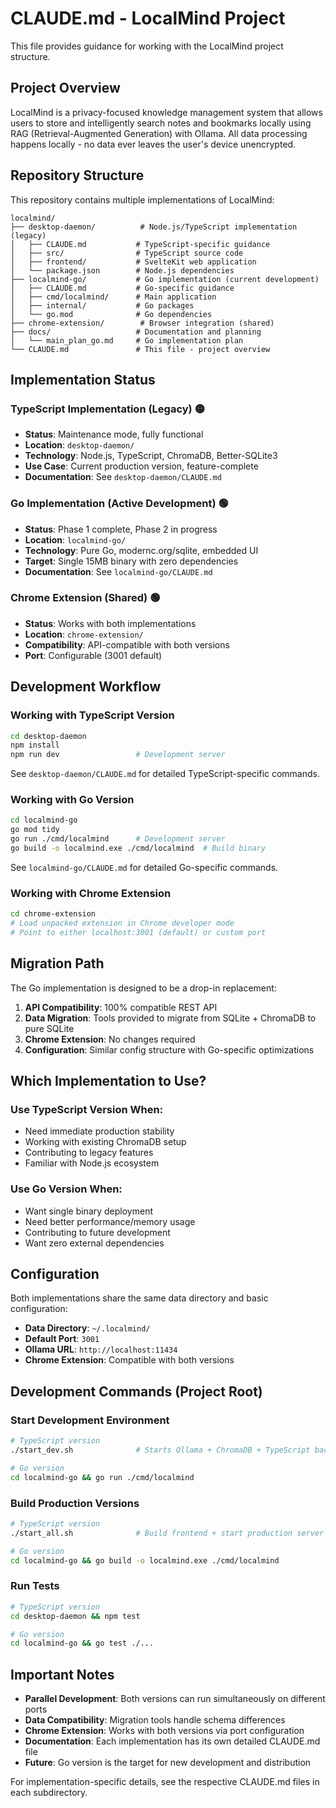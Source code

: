 # CLAUDE.md - LocalMind Project

This file provides guidance for working with the LocalMind project structure.

## Project Overview

LocalMind is a privacy-focused knowledge management system that allows users to store and intelligently search notes and bookmarks locally using RAG (Retrieval-Augmented Generation) with Ollama. All data processing happens locally - no data ever leaves the user's device unencrypted.

## Repository Structure

This repository contains multiple implementations of LocalMind:

```
localmind/
├── desktop-daemon/          # Node.js/TypeScript implementation (legacy)
│   ├── CLAUDE.md           # TypeScript-specific guidance
│   ├── src/                # TypeScript source code
│   ├── frontend/           # SvelteKit web application
│   └── package.json        # Node.js dependencies
├── localmind-go/           # Go implementation (current development)
│   ├── CLAUDE.md           # Go-specific guidance
│   ├── cmd/localmind/      # Main application
│   ├── internal/           # Go packages
│   └── go.mod              # Go dependencies
├── chrome-extension/        # Browser integration (shared)
├── docs/                   # Documentation and planning
│   └── main_plan_go.md     # Go implementation plan
└── CLAUDE.md               # This file - project overview
```

## Implementation Status

### TypeScript Implementation (Legacy) 🟡
- **Status**: Maintenance mode, fully functional
- **Location**: `desktop-daemon/`
- **Technology**: Node.js, TypeScript, ChromaDB, Better-SQLite3
- **Use Case**: Current production version, feature-complete
- **Documentation**: See `desktop-daemon/CLAUDE.md`

### Go Implementation (Active Development) 🟢  
- **Status**: Phase 1 complete, Phase 2 in progress
- **Location**: `localmind-go/`
- **Technology**: Pure Go, modernc.org/sqlite, embedded UI
- **Target**: Single 15MB binary with zero dependencies
- **Documentation**: See `localmind-go/CLAUDE.md`

### Chrome Extension (Shared) 🟢
- **Status**: Works with both implementations
- **Location**: `chrome-extension/`
- **Compatibility**: API-compatible with both versions
- **Port**: Configurable (3001 default)

## Development Workflow

### Working with TypeScript Version
```bash
cd desktop-daemon
npm install
npm run dev                 # Development server
```
See `desktop-daemon/CLAUDE.md` for detailed TypeScript-specific commands.

### Working with Go Version  
```bash
cd localmind-go
go mod tidy
go run ./cmd/localmind      # Development server
go build -o localmind.exe ./cmd/localmind  # Build binary
```
See `localmind-go/CLAUDE.md` for detailed Go-specific commands.

### Working with Chrome Extension
```bash
cd chrome-extension
# Load unpacked extension in Chrome developer mode
# Point to either localhost:3001 (default) or custom port
```

## Migration Path

The Go implementation is designed to be a drop-in replacement:

1. **API Compatibility**: 100% compatible REST API
2. **Data Migration**: Tools provided to migrate from SQLite + ChromaDB to pure SQLite
3. **Chrome Extension**: No changes required
4. **Configuration**: Similar config structure with Go-specific optimizations

## Which Implementation to Use?

### Use TypeScript Version When:
- Need immediate production stability
- Working with existing ChromaDB setup  
- Contributing to legacy features
- Familiar with Node.js ecosystem

### Use Go Version When:
- Want single binary deployment
- Need better performance/memory usage
- Contributing to future development
- Want zero external dependencies

## Configuration

Both implementations share the same data directory and basic configuration:

- **Data Directory**: `~/.localmind/`
- **Default Port**: `3001`
- **Ollama URL**: `http://localhost:11434`
- **Chrome Extension**: Compatible with both versions

## Development Commands (Project Root)

### Start Development Environment
```bash
# TypeScript version
./start_dev.sh              # Starts Ollama + ChromaDB + TypeScript backend

# Go version
cd localmind-go && go run ./cmd/localmind
```

### Build Production Versions
```bash
# TypeScript version  
./start_all.sh              # Build frontend + start production server

# Go version
cd localmind-go && go build -o localmind.exe ./cmd/localmind
```

### Run Tests
```bash
# TypeScript version
cd desktop-daemon && npm test

# Go version  
cd localmind-go && go test ./...
```

## Important Notes

- **Parallel Development**: Both versions can run simultaneously on different ports
- **Data Compatibility**: Migration tools handle schema differences
- **Chrome Extension**: Works with both versions via port configuration
- **Documentation**: Each implementation has its own detailed CLAUDE.md file
- **Future**: Go version is the target for new development and distribution

For implementation-specific details, see the respective CLAUDE.md files in each subdirectory.